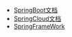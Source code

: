 - [SpringBoot文档](https://docs.spring.io/spring-boot/docs/current/reference/html/)
- [SpringCloud文档](https://docs.spring.io/spring-cloud/docs/current/reference/html/)
- [SpringFrameWork](https://docs.spring.io/spring-framework/docs/current/reference/html/)
